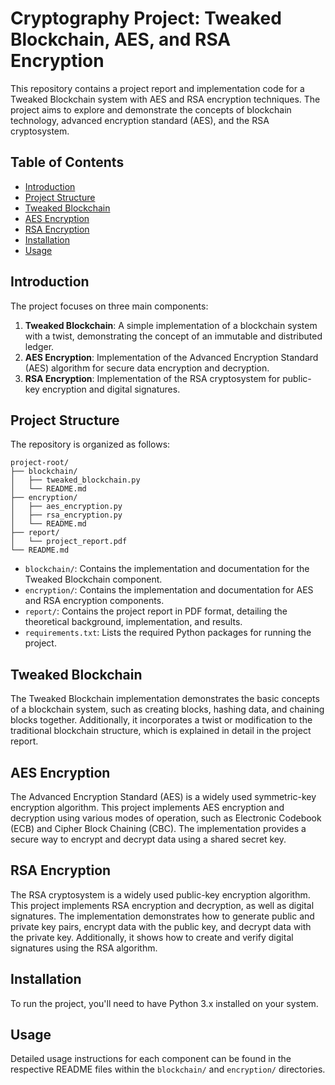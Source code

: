 
# Cryptography Project: Tweaked Blockchain, AES, and RSA Encryption

This repository contains a project report and implementation code for a Tweaked Blockchain system with AES and RSA encryption techniques. The project aims to explore and demonstrate the concepts of blockchain technology, advanced encryption standard (AES), and the RSA cryptosystem.

## Table of Contents

- [Introduction](#introduction)
- [Project Structure](#project-structure)
- [Tweaked Blockchain](#tweaked-blockchain)
- [AES Encryption](#aes-encryption)
- [RSA Encryption](#rsa-encryption)
- [Installation](#installation)
- [Usage](#usage)


## Introduction

The project focuses on three main components:

1. **Tweaked Blockchain**: A simple implementation of a blockchain system with a twist, demonstrating the concept of an immutable and distributed ledger.
2. **AES Encryption**: Implementation of the Advanced Encryption Standard (AES) algorithm for secure data encryption and decryption.
3. **RSA Encryption**: Implementation of the RSA cryptosystem for public-key encryption and digital signatures.

## Project Structure

The repository is organized as follows:

```
project-root/
├── blockchain/
│   ├── tweaked_blockchain.py
│   └── README.md
├── encryption/
│   ├── aes_encryption.py
│   ├── rsa_encryption.py
│   └── README.md
├── report/
│   └── project_report.pdf
└── README.md
```

- `blockchain/`: Contains the implementation and documentation for the Tweaked Blockchain component.
- `encryption/`: Contains the implementation and documentation for AES and RSA encryption components.
- `report/`: Contains the project report in PDF format, detailing the theoretical background, implementation, and results.
- `requirements.txt`: Lists the required Python packages for running the project.

## Tweaked Blockchain

The Tweaked Blockchain implementation demonstrates the basic concepts of a blockchain system, such as creating blocks, hashing data, and chaining blocks together. Additionally, it incorporates a twist or modification to the traditional blockchain structure, which is explained in detail in the project report.

## AES Encryption

The Advanced Encryption Standard (AES) is a widely used symmetric-key encryption algorithm. This project implements AES encryption and decryption using various modes of operation, such as Electronic Codebook (ECB) and Cipher Block Chaining (CBC). The implementation provides a secure way to encrypt and decrypt data using a shared secret key.

## RSA Encryption

The RSA cryptosystem is a widely used public-key encryption algorithm. This project implements RSA encryption and decryption, as well as digital signatures. The implementation demonstrates how to generate public and private key pairs, encrypt data with the public key, and decrypt data with the private key. Additionally, it shows how to create and verify digital signatures using the RSA algorithm.

## Installation

To run the project, you'll need to have Python 3.x installed on your system. 

## Usage

Detailed usage instructions for each component can be found in the respective README files within the `blockchain/` and `encryption/` directories.

